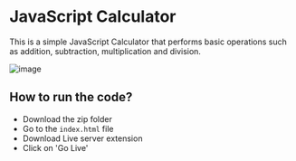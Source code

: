 # JavaScript Calculator
This is a simple JavaScript Calculator that performs basic operations such as addition, subtraction, multiplication and division.

![image](https://user-images.githubusercontent.com/85846340/225083478-432dc422-8fef-4f45-8505-4efcad8dea9f.png)

## How to run the code?
* Download the zip folder
* Go to the 
``` index.html ``` file 
* Download Live server extension
* Click on 'Go Live'
